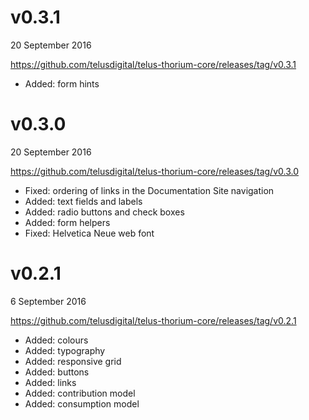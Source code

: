 # v0.3.1

20 September 2016

https://github.com/telusdigital/telus-thorium-core/releases/tag/v0.3.1

- Added: form hints

# v0.3.0

20 September 2016

https://github.com/telusdigital/telus-thorium-core/releases/tag/v0.3.0

- Fixed: ordering of links in the Documentation Site navigation
- Added: text fields and labels
- Added: radio buttons and check boxes
- Added: form helpers
- Fixed: Helvetica Neue web font

# v0.2.1

6 September 2016

https://github.com/telusdigital/telus-thorium-core/releases/tag/v0.2.1

- Added: colours
- Added: typography
- Added: responsive grid
- Added: buttons
- Added: links
- Added: contribution model
- Added: consumption model
